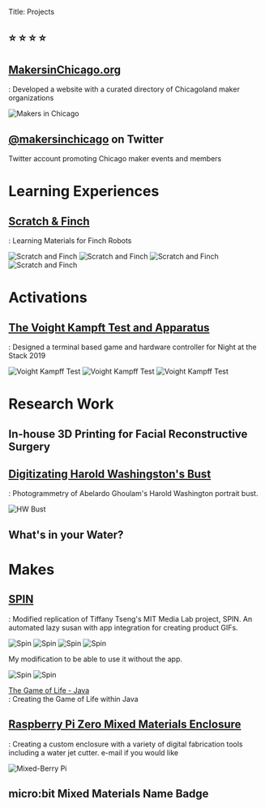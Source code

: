 Title: Projects

## ⭐ ⭐ ⭐ ⭐


## [MakersinChicago.org](http://makersinchicago.org)  
: Developed a website with a curated directory of Chicagoland maker organizations

![Makers in Chicago](/images/star.svg)

## [@makersinchicago](https://twitter.com/makersinchicago) on Twitter
Twitter account promoting Chicago maker events and members

# Learning Experiences



## [Scratch & Finch](https://drive.google.com/drive/folders/0B8QHDZo-SrgETkpTMXdfX1E4Yjg)  
: Learning Materials for Finch Robots  

![Scratch and Finch](/images/sf1.png)
![Scratch and Finch](/images/sf2.jpg)
![Scratch and Finch](/images/sf3.jpg)
![Scratch and Finch](/images/sf4.jpg)

# Activations

## [The Voight Kampft Test and Apparatus](/voight-kampft-test-java)
: Designed a terminal based game and hardware controller for Night at the Stack 2019

![Voight Kampff Test](/images/vkt1.jpg)
![Voight Kampff Test](/images/vkt2.jpg)
![Voight Kampff Test](/images/vkt3.jpg)

# Research Work

## In-house 3D Printing for Facial Reconstructive Surgery

## [Digitizating Harold Washingston's Bust](https://www.chipublib.org/news/diy-mayor-harold-washington-bust/)  
: Photogrammetry of Abelardo Ghoulam's Harold Washington portrait bust.  

![HW Bust](/images/hwb.jpg)

## What's in your Water?

# Makes

## [SPIN](https://www.youtube.com/watch?v=LSsDg8IHOO4)
: Modified replication of Tiffany Tseng's MIT Media Lab project, SPIN. An automated lazy susan with app integration for creating product GIFs.  

![Spin](/images/spin1.jpg)
![Spin](/images/spin2.jpg)
![Spin](/images/spin3.jpg)
![Spin](/images/spin4.jpg)

My modification to be able to use it without the app.

![Spin](/images/spin5.jpg)
![Spin](/images/spin6.jpg)

[The Game of Life - Java](/game-of-life-java)  
: Creating the Game of Life within Java  

## [Raspberry Pi Zero Mixed Materials Enclosure](/raspi-case)
: Creating a custom enclosure with a variety of digital fabrication tools including a water jet cutter. e-mail if you would like 

![Mixed-Berry Pi](/images/raspberrypizerocam.png)

## micro:bit Mixed Materials Name Badge

